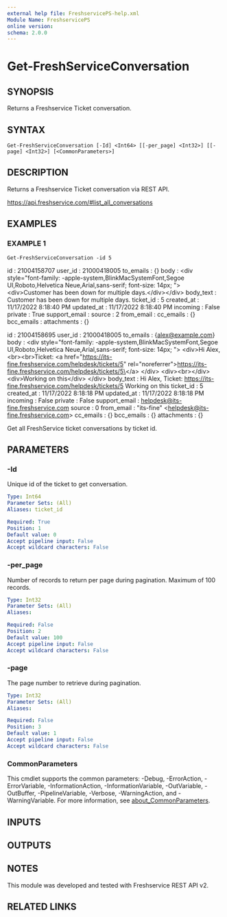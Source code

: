 ```yaml
---
external help file: FreshservicePS-help.xml
Module Name: FreshservicePS
online version:
schema: 2.0.0
---
```


# Get-FreshServiceConversation

## SYNOPSIS
Returns a Freshservice Ticket conversation.

## SYNTAX

```
Get-FreshServiceConversation [-Id] <Int64> [[-per_page] <Int32>] [[-page] <Int32>] [<CommonParameters>]
```

## DESCRIPTION
Returns a Freshservice Ticket conversation via REST API.

https://api.freshservice.com/#list_all_conversations

## EXAMPLES

### EXAMPLE 1
```
Get-FreshServiceConversation -id 5
```

id            : 21004158707
user_id       : 21000418005
to_emails     : {}
body          : \<div style="font-family: -apple-system,BlinkMacSystemFont,Segoe UI,Roboto,Helvetica Neue,Arial,sans-serif; font-size: 14px; "\>\<div\>Customer has been down for multiple days.\</div\>\</div\>
body_text     : Customer has been down for multiple days.
ticket_id     : 5
created_at    : 11/17/2022 8:18:40 PM
updated_at    : 11/17/2022 8:18:40 PM
incoming      : False
private       : True
support_email :
source        : 2
from_email    :
cc_emails     : {}
bcc_emails    :
attachments   : {}

id            : 21004158695
user_id       : 21000418005
to_emails     : {alex@example.com}
body          : \<div style="font-family: -apple-system,BlinkMacSystemFont,Segoe UI,Roboto,Helvetica Neue,Arial,sans-serif; font-size: 14px; "\>
                \<div\>Hi Alex,\<br\>\<br\>Ticket: \<a href="https://its-fine.freshservice.com/helpdesk/tickets/5" rel="noreferrer"\>https://its-fine.freshservice.com/helpdesk/tickets/5\</a\>
                \</div\>
                \<div\>\<br\>\</div\>
                \<div\>Working on this\</div\>
                \</div\>
body_text     : Hi Alex,  Ticket: https://its-fine.freshservice.com/helpdesk/tickets/5     Working on this
ticket_id     : 5
created_at    : 11/17/2022 8:18:18 PM
updated_at    : 11/17/2022 8:18:18 PM
incoming      : False
private       : False
support_email : helpdesk@its-fine.freshservice.com
source        : 0
from_email    : "its-fine" \<helpdesk@its-fine.freshservice.com\>
cc_emails     : {}
bcc_emails    : {}
attachments   : {}

Get all FreshService ticket conversations by ticket id.

## PARAMETERS

### -Id
Unique id of the ticket to get conversation.

```yaml
Type: Int64
Parameter Sets: (All)
Aliases: ticket_id

Required: True
Position: 1
Default value: 0
Accept pipeline input: False
Accept wildcard characters: False
```

### -per_page
Number of records to return per page during pagination. 
Maximum of 100 records.

```yaml
Type: Int32
Parameter Sets: (All)
Aliases:

Required: False
Position: 2
Default value: 100
Accept pipeline input: False
Accept wildcard characters: False
```

### -page
The page number to retrieve during pagination.

```yaml
Type: Int32
Parameter Sets: (All)
Aliases:

Required: False
Position: 3
Default value: 1
Accept pipeline input: False
Accept wildcard characters: False
```

### CommonParameters
This cmdlet supports the common parameters: -Debug, -ErrorAction, -ErrorVariable, -InformationAction, -InformationVariable, -OutVariable, -OutBuffer, -PipelineVariable, -Verbose, -WarningAction, and -WarningVariable. For more information, see [about_CommonParameters](http://go.microsoft.com/fwlink/?LinkID=113216).

## INPUTS

## OUTPUTS

## NOTES
This module was developed and tested with Freshservice REST API v2.

## RELATED LINKS
